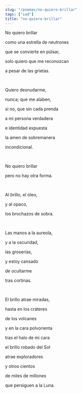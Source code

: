 ```yaml
---
slug: "/poemas/no-quiero-brillar"
tags: ["sad"]
title: "no-quiero-brillar"
---
```

No quiero brillar

como una estrella de neutrones

que se convierte en púlsar,

solo quiero que me reconozcan

a pesar de las grietas.

&nbsp;

Quiero desnudarme,

nunca; que me alaben,

si no, que sin cada prenda

a mi persona verdadera

e identidad expuesta

la amen de sobremanera

incondicional.

&nbsp;

No quiero brillar

pero no hay otra forma.

&nbsp;

Al brillo, el óleo,

y al opaco,

los brochazos de sobra.

&nbsp;

Las manos a la aureola,

y a la oscuridad,

las groserías,

y estoy cansado

de ocultarme

tras cortinas.

&nbsp;

El brillo atrae miradas,

hasta en los cráteres

de los volcanes

y en la cara polvorienta

tras el halo de mi cara

el brillo robado del Sol

atrae exploradores

y otros cientos

de miles de millones

que persiguen a la Luna.